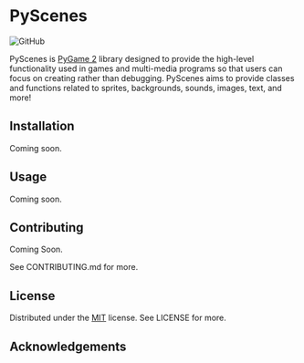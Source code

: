 # PyScenes

![GitHub](https://img.shields.io/github/license/treygilliland/PyScenes?style=plastic)

PyScenes is [PyGame 2](https://www.pygame.org/wiki/about) library designed to provide the high-level functionality used in games and multi-media programs so that users can focus on creating rather than debugging. PyScenes aims to provide classes and functions related to sprites, backgrounds, sounds, images, text, and more!

## Installation

Coming soon.

## Usage

Coming soon.

## Contributing

Coming Soon.

See CONTRIBUTING.md for more.

## License
Distributed under the [MIT](https://choosealicense.com/licenses/mit/) license. See LICENSE for more.

## Acknowledgements

